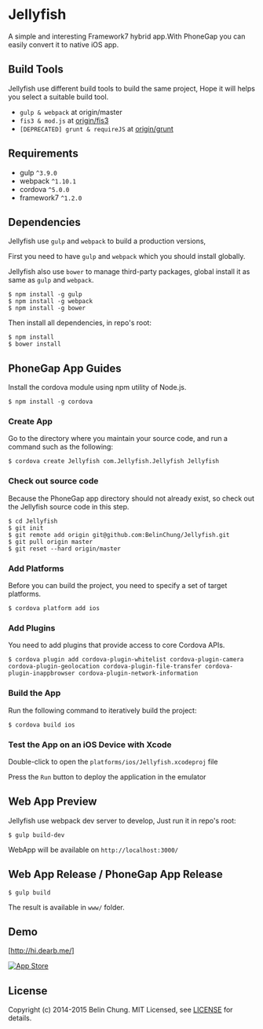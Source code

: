 Jellyfish
=====

A simple and interesting Framework7 hybrid app.With PhoneGap you can easily convert it to native iOS app.

## Build Tools

Jellyfish use different build tools to build the same project, Hope it will helps you select a suitable build tool.

* `gulp & webpack` at origin/master
* `fis3 & mod.js` at [origin/fis3](https://github.com/BelinChung/Jellyfish/tree/fis3)
* `[DEPRECATED] grunt & requireJS` at [origin/grunt](https://github.com/BelinChung/Jellyfish/tree/grunt)

## Requirements

* gulp `^3.9.0`
* webpack `^1.10.1`
* cordova `^5.0.0`
* framework7 `^1.2.0`

## Dependencies

Jellyfish use `gulp` and `webpack` to build a production versions,

First you need to have `gulp` and `webpack` which you should install globally.

Jellyfish also use `bower` to manage third-party packages, global install it as same as `gulp` and `webpack`.

```
$ npm install -g gulp
$ npm install -g webpack
$ npm install -g bower
```

Then install all dependencies, in repo's root:

```
$ npm install 
$ bower install
```

## PhoneGap App Guides

Install the cordova module using npm utility of Node.js.

```
$ npm install -g cordova
```

### Create App

Go to the directory where you maintain your source code, and run a command such as the following:

```
$ cordova create Jellyfish com.Jellyfish.Jellyfish Jellyfish
```

### Check out source code

Because the PhoneGap app directory should not already exist, so check out the Jellyfish source code in this step.

```
$ cd Jellyfish  
$ git init   
$ git remote add origin git@github.com:BelinChung/Jellyfish.git  
$ git pull origin master  
$ git reset --hard origin/master  
```

### Add Platforms

Before you can build the project, you need to specify a set of target platforms.

```
$ cordova platform add ios
```

### Add Plugins

You need to add plugins that provide access to core Cordova APIs.

```
$ cordova plugin add cordova-plugin-whitelist cordova-plugin-camera cordova-plugin-geolocation cordova-plugin-file-transfer cordova-plugin-inappbrowser cordova-plugin-network-information
```

### Build the App

Run the following command to iteratively build the project:

```
$ cordova build ios
```

### Test the App on an iOS Device with Xcode

Double-click to open the `platforms/ios/Jellyfish.xcodeproj` file

Press the `Run` button to deploy the application in the emulator

## Web App Preview

Jellyfish use webpack dev server to develop, Just run it in repo's root:

```
$ gulp build-dev
```

WebApp will be available on `http://localhost:3000/`

## Web App Release / PhoneGap App Release

```
$ gulp build
```

The result is available in `www/` folder.

## Demo

[http://hi.dearb.me/]

[![App Store](http://dearb.u.qiniudn.com/appstore-button.png)](https://itunes.apple.com/us/app/hi-liao-gao-xiao-shu-dong/id917320045?mt=8)

## License

Copyright (c) 2014-2015 Belin Chung. MIT Licensed, see [LICENSE] for details.

[http://hi.dearb.me/]: http://hi.dearb.me/
[LICENSE]:https://github.com/BelinChung/Jellyfish/blob/master/LICENSE.md
